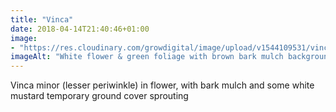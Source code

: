 ```yaml
---
title: "Vinca"
date: 2018-04-14T21:40:46+01:00
image: 
- "https://res.cloudinary.com/growdigital/image/upload/v1544109531/vinca-39605023710.jpg"
imageAlt: "White flower & green foliage with brown bark mulch background"
---
```


Vinca minor (lesser periwinkle) in flower, with bark mulch and some white mustard temporary ground cover sprouting
